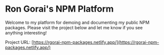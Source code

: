 # Ron Gorai's NPM Platform

Welcome to my platform for demoing and documenting my public NPM packages. Please visit the project below and let me know if you see anything interesting!

Project URL: [https://rgorai-npm-packages.netlify.app/](https://rgorai-npm-packages.netlify.app/)
